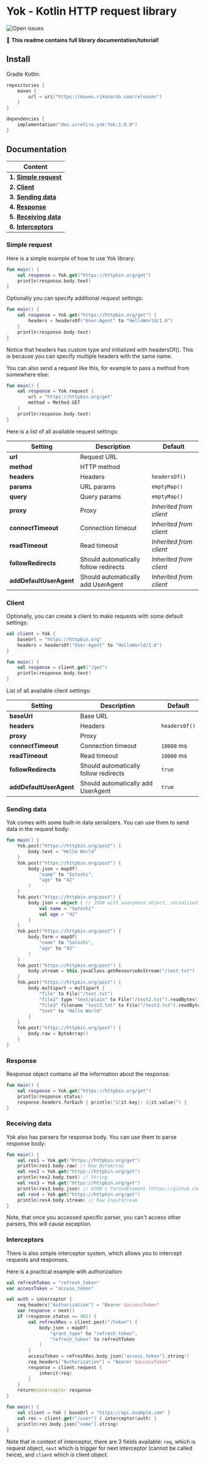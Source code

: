 # Yok - Kotlin HTTP request library

![Open issues](https://img.shields.io/github/issues-raw/Virefire/Yok)

💼 **This readme contains full library documentation/tutorial!**

## Install

Gradle Kotlin:
```kotlin
repositories {
    maven {
        url = uri("https://maven.rikonardo.com/releases")
    }
}

dependencies {
    implementation("dev.virefire.yok:Yok:1.0.0")
}
```

## Documentation

| Content                                  |
|------------------------------------------|
| **1. [Simple request](#simple-request)** |
| **2. [Client](#client)**                 |
| **3. [Sending data](#sending-data)**     |
| **4. [Response](#response)**             |
| **5. [Receiving data](#receiving-data)** |
| **6. [Interceptors](#interceptors)**     |

### Simple request
Here is a simple example of how to use Yok library:

```kotlin
fun main() {
    val response = Yok.get("https://httpbin.org/get")
    println(response.body.text)
}
```

Optionally you can specify additional request settings:

```kotlin
fun main() {
    val response = Yok.get("https://httpbin.org/get") {
        headers = headersOf("User-Agent" to "HelloWorld/1.0")
    }
    println(response.body.text)
}
```

Notice that headers has custom type and initialized with headersOf(). This is because you can specify multiple headers with the same name.

You can also send a request like this, for example to pass a method from somewhere else:

```kotlin
fun main() {
    val response = Yok.request {
        url = "https://httpbin.org/get"
        method = Method.GET
    }
    println(response.body.text)
}
```

Here is a list of all available request settings:

| Setting                 | Description                           | Default                 |
|-------------------------|---------------------------------------|-------------------------|
| **url**                 | Request URL                           |                         |
| **method**              | HTTP method                           |                         |
| **headers**             | Headers                               | `headersOf()`           |
| **params**              | URL params                            | `emptyMap()`            |
| **query**               | Query params                          | `emptyMap()`            |
| **proxy**               | Proxy                                 | _Inherited from client_ |
| **connectTimeout**      | Connection timeout                    | _Inherited from client_ |
| **readTimeout**         | Read timeout                          | _Inherited from client_ |
| **followRedirects**     | Should automatically follow redirects | _Inherited from client_ |
| **addDefaultUserAgent** | Should automatically add UserAgent    | _Inherited from client_ |

### Client
Optionally, you can create a client to make requests with some default settings:

```kotlin
val client = Yok {
    baseUrl = "https://httpbin.org"
    headers = headersOf("User-Agent" to "HelloWorld/1.0")
}

fun main() {
    val response = client.get("/get")
    println(response.body.text)
}
```

List of all available client settings:

| Setting                 | Description                           | Default       |
|-------------------------|---------------------------------------|---------------|
| **baseUrl**             | Base URL                              |               |
| **headers**             | Headers                               | `headersOf()` |
| **proxy**               | Proxy                                 |               |
| **connectTimeout**      | Connection timeout                    | `10000` ms    |
| **readTimeout**         | Read timeout                          | `10000` ms    |
| **followRedirects**     | Should automatically follow redirects | `true`        |
| **addDefaultUserAgent** | Should automatically add UserAgent    | `true`        |

### Sending data

Yok comes with some built-in data serializers. You can use them to send data in the request body:

```kotlin
fun main() {
    Yok.post("https://httpbin.org/post") {
        body.text = "Hello World"
    }
    Yok.post("https://httpbin.org/post") {
        body.json = mapOf(
            "name" to "Satoshi",
            "age" to "42"
        )
    }
    Yok.post("https://httpbin.org/post") {
        body.json = object { // JSON with anonymous object, serialized with KSON (https://github.com/Virefire/KSON)
            val name = "Satoshi"
            val age = "42"
        }
    }
    Yok.post("https://httpbin.org/post") {
        body.form = mapOf(
            "name" to "Satoshi",
            "age" to "42"
        )
    }
    Yok.post("https://httpbin.org/post") {
        body.stream = this.javaClass.getResourceAsStream("/test.txt")
    }
    Yok.post("https://httpbin.org/post") {
        body.multipart = multipart {
            "file" to File("/test.txt")
            "file2" type "text/plain" to File("/test2.txt").readBytes()
            "file3" filename "test3.txt" to File("/test3.txt").readBytes()
            "text" to "Hello World"
        }
    }
    Yok.post("https://httpbin.org/post") {
        body.raw = ByteArray()
    }
}
```

### Response

Response object contains all the information about the response:

```kotlin
fun main() {
    val response = Yok.get("https://httpbin.org/get")
    println(response.status)
    response.headers.forEach { println("${it.key}: ${it.value}") }
}
```

### Receiving data

Yok also has parsers for response body. You can use them to parse response body:

```kotlin
fun main() {
    val res1 = Yok.get("https://httpbin.org/get")
    println(res1.body.raw) // Raw ByteArray
    val res2 = Yok.get("https://httpbin.org/get")
    println(res2.body.text) // String
    val res3 = Yok.get("https://httpbin.org/get")
    println(res3.body.json) // KSON`s ParsedElement (https://github.com/Virefire/KSON)
    val res4 = Yok.get("https://httpbin.org/get")
    println(res4.body.stream) // Raw InputStream
}
```

Note, that once you accessed specific parser, you can't access other parsers, this will cause exception.

### Interceptors

There is also simple interceptor system, which allows you to intercept requests and responses.

Here is a practical example with authorization:

```kotlin
val refreshToken = "refresh_token"
var accessToken = "access_token"

val auth = interceptor {
    req.headers["Authorization"] = "Bearer $accessToken"
    var response = next()
    if (response.status == 401) {
        val refreshRes = client.post("/token") {
            body.json = mapOf(
                "grant_type" to "refresh_token",
                "refresh_token" to refreshToken
            )
        }
        accessToken = refreshRes.body.json["access_token"].string!!
        req.headers["Authorization"] = "Bearer $accessToken"
        response = client.request {
            inherit(req)
        }
    }
    return@interceptor response
}

fun main() {
    val client = Yok { baseUrl = "https://api.example.com" }
    val res = client.get("/user") { interceptor(auth) }
    println(res.body.json["name"].string)
}
```

Note that in context of interceptor, there are 3 fields available: `req`, which is request object, `next` which is trigger for next interceptor (cannot be called twice), and `client` which is client object.